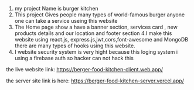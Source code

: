 1. my project Name is burger kitchen 
2. This project Gives people many types of world-famous burger anyone one can take a service useing this website
3. The Home page show a have a  banner section, services card , new products details and our location and footer section
4.I make this website using react.js, express.js,jwt,cors,font-awesome and MongoDB there are many types of hooks using this website.
5. I website security system is very hight because this loging system  i using a firebase auth so hacker can not hack this

the live website link:
https://berger-food-kitchen-client.web.app/

the server site link is here:
https://berger-food-kitchen-server.vercel.app/